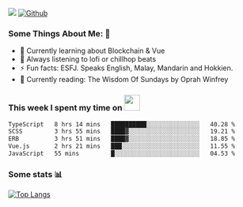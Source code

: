 ![](https://visitor-badge.laobi.icu/badge?page_id=seanho96.seanho96)
[![Github](https://img.shields.io/github/followers/seanho96?label=Follow&style=social)](https://github.com/seanho96)

### Some Things About Me: 👋
- 🌱 Currently learning about Blockchain & Vue
- :musical_note: Always listening to lofi or chillhop beats
- :zap: Fun facts: ESFJ. Speaks English, Malay, Mandarin and Hokkien.
- :book: Currently reading: The Wisdom Of Sundays by Oprah Winfrey

### This week I spent my time on <img src="https://media.giphy.com/media/SvQzkTQb3ZwKcj1QTO/giphy.gif" width="32">

<!--START_SECTION:waka-->

```txt
TypeScript   8 hrs 14 mins   ██████████░░░░░░░░░░░░░░░   40.28 %
SCSS         3 hrs 55 mins   ████▓░░░░░░░░░░░░░░░░░░░░   19.21 %
ERB          3 hrs 51 mins   ████▓░░░░░░░░░░░░░░░░░░░░   18.85 %
Vue.js       2 hrs 21 mins   ███░░░░░░░░░░░░░░░░░░░░░░   11.55 %
JavaScript   55 mins         █░░░░░░░░░░░░░░░░░░░░░░░░   04.53 %
```

<!--END_SECTION:waka-->

### Some stats 📊

[![Top Langs](https://github-readme-stats.vercel.app/api/top-langs/?username=seanho96&layout=compact&theme=graywhite)](https://github.com/anuraghazra/github-readme-stats)
<br/>
<!-- ![GitHub stats](https://github-readme-stats.vercel.app/api?username=seanho96&show_icons=true&theme=graywhite)-->

